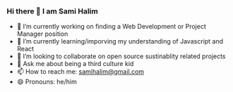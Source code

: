 ### Hi there 👋 I am Sami Halim
- 🔭   I’m currently working on finding a Web Development or Project Manager position
- 🌱   I’m currently learning/imporving my understanding of Javascript and React 
- 👯   I’m looking to collaborate on open source sustinablity related projects 
- 💬   Ask me about being a third culture kid
- 📫   How to reach me: samihalim@gmail.com
- 😄   Pronouns: he/him
<!--
**samihalim/samihalim** is a ✨ _special_ ✨ repository because its `README.md` (this file) appears on your GitHub profile.

Here are some ideas to get you started:

- 🔭 I’m currently working on finding a Web Development or Project Manager position
- 🌱 I’m currently learning/imporving my understanding of Javascript and React 
- 👯 I’m looking to collaborate on open source sustinablity related projects 
- 💬 Ask me about being a third culture kid
- 📫 How to reach me: samihalim@gmail.com
- 😄 Pronouns: he/him

-->

